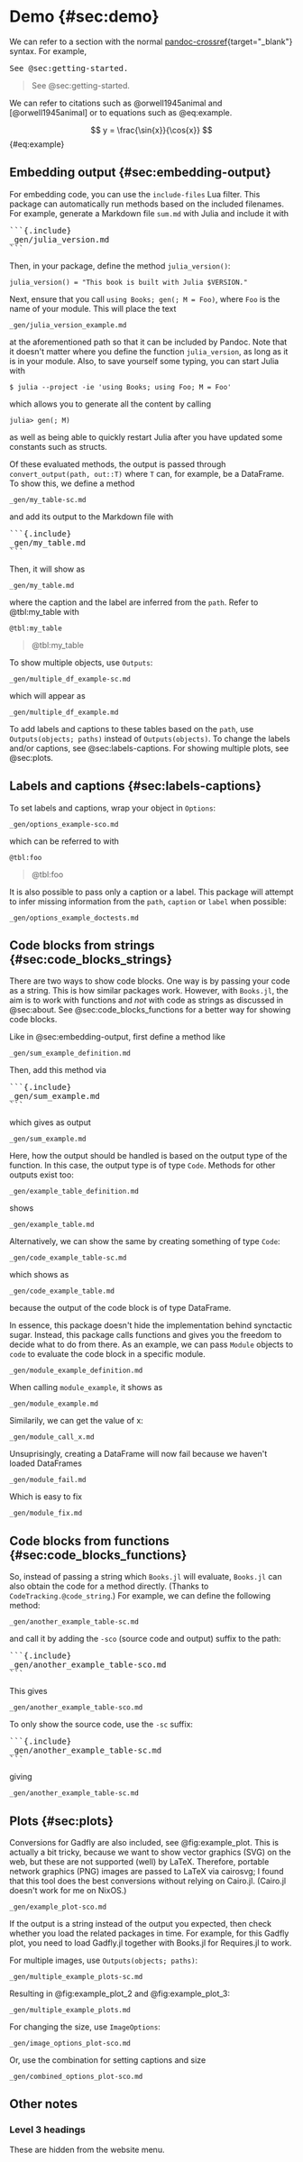 # Demo {#sec:demo}

We can refer to a section with the normal [pandoc-crossref](https://lierdakil.github.io/pandoc-crossref/){target="_blank"} syntax.
For example,

<pre>
See @sec:getting-started.
</pre>

> See @sec:getting-started.

We can refer to citations such as @orwell1945animal and [@orwell1945animal] or to equations such as @eq:example.

$$ y = \frac{\sin{x}}{\cos{x}} $$ {#eq:example}

## Embedding output {#sec:embedding-output}

For embedding code, you can use the `include-files` Lua filter.
This package can automatically run methods based on the included filenames.
For example, generate a Markdown file `sum.md` with Julia and include it with

<pre>
```{.include}
_gen/julia_version.md
```
</pre>

Then, in your package, define the method `julia_version()`:
```
julia_version() = "This book is built with Julia $VERSION."
```

Next, ensure that you call `using Books; gen(; M = Foo)`, where `Foo` is the name of your module.
This will place the text

```{.include}
_gen/julia_version_example.md
```

at the aforementioned path so that it can be included by Pandoc.
Note that it doesn't matter where you define the function `julia_version`, as long as it is in your module.
Also, to save yourself some typing, you can start Julia with

```
$ julia --project -ie 'using Books; using Foo; M = Foo'
```

which allows you to generate all the content by calling

```
julia> gen(; M)
```

as well as being able to quickly restart Julia after you have updated some constants such as structs.

Of these evaluated methods, the output is passed through `convert_output(path, out::T)` where `T` can, for example, be a DataFrame.
To show this, we define a method

```{.include}
_gen/my_table-sc.md
```

and add its output to the Markdown file with

<pre>
```{.include}
_gen/my_table.md
```
</pre>

Then, it will show as

```{.include}
_gen/my_table.md
```

where the caption and the label are inferred from the `path`.
Refer to @tbl:my_table with
```
@tbl:my_table
```

> @tbl:my_table

To show multiple objects, use `Outputs`:

```{.include}
_gen/multiple_df_example-sc.md
```

which will appear as

```{.include}
_gen/multiple_df_example.md
```

To add labels and captions to these tables based on the `path`, use `Outputs(objects; paths)` instead of `Outputs(objects)`.
To change the labels and/or captions, see @sec:labels-captions.
For showing multiple plots, see @sec:plots.

## Labels and captions {#sec:labels-captions}

To set labels and captions, wrap your object in `Options`:

```{.include}
_gen/options_example-sco.md
```

which can be referred to with

```
@tbl:foo
```
> @tbl:foo

It is also possible to pass only a caption or a label.
This package will attempt to infer missing information from the `path`, `caption` or `label` when possible:

```{.include}
_gen/options_example_doctests.md
```

## Code blocks from strings {#sec:code_blocks_strings}

There are two ways to show code blocks.
One way is by passing your code as a string.
This is how similar packages work.
However, with `Books.jl`, the aim is to work with functions and *not* with code as strings as discussed in @sec:about.
See @sec:code_blocks_functions for a better way for showing code blocks.

Like in @sec:embedding-output, first define a method like

```{.include}
_gen/sum_example_definition.md
```

Then, add this method via

<pre>
```{.include}
_gen/sum_example.md
```
</pre>

which gives as output

```{.include}
_gen/sum_example.md
```

Here, how the output should be handled is based on the output type of the function.
In this case, the output type is of type `Code`.
Methods for other outputs exist too:

```{.include}
_gen/example_table_definition.md
```

shows

```{.include}
_gen/example_table.md
```

Alternatively, we can show the same by creating something of type `Code`:

```{.include}
_gen/code_example_table-sc.md
```

which shows as

```{.include}
_gen/code_example_table.md
```

because the output of the code block is of type DataFrame.

In essence, this package doesn't hide the implementation behind synctactic sugar.
Instead, this package calls functions and gives you the freedom to decide what to do from there.
As an example, we can pass `Module` objects to `code` to evaluate the code block in a specific module.

```{.include}
_gen/module_example_definition.md
```

When calling `module_example`, it shows as

```{.include}
_gen/module_example.md
```

Similarily, we can get the value of x:

```{.include}
_gen/module_call_x.md
```

Unsuprisingly, creating a DataFrame will now fail because we haven't loaded DataFrames

```{.include}
_gen/module_fail.md
```

Which is easy to fix

```{.include}
_gen/module_fix.md
```

## Code blocks from functions {#sec:code_blocks_functions}

So, instead of passing a string which `Books.jl` will evaluate, `Books.jl` can also obtain the code for a method directly.
(Thanks to `CodeTracking.@code_string`.)
For example, we can define the following method:

```{.include}
_gen/another_example_table-sc.md
```

and call it by adding the `-sco` (source code and output) suffix to the path:

<pre>
```{.include}
_gen/another_example_table-sco.md
```
</pre>

This gives

```{.include}
_gen/another_example_table-sco.md
```

To only show the source code, use the `-sc` suffix:

<pre>
```{.include}
_gen/another_example_table-sc.md
```
</pre>

giving

```{.include}
_gen/another_example_table-sc.md
```

## Plots {#sec:plots}

Conversions for Gadfly are also included, see @fig:example_plot.
This is actually a bit tricky, because we want to show vector graphics (SVG) on the web, but these are not supported (well) by LaTeX.
Therefore, portable network graphics (PNG) images are passed to LaTeX via cairosvg;
I found that this tool does the best conversions without relying on Cairo.jl.
(Cairo.jl doesn't work for me on NixOS.)

```{.include}
_gen/example_plot-sco.md
```

If the output is a string instead of the output you expected, then check whether you load the related packages in time.
For example, for this Gadfly plot, you need to load Gadfly.jl together with Books.jl for Requires.jl to work.

For multiple images, use `Outputs(objects; paths)`:

```{.include}
_gen/multiple_example_plots-sc.md
```

Resulting in @fig:example_plot_2 and @fig:example_plot_3:

```{.include}
_gen/multiple_example_plots.md
```

For changing the size, use `ImageOptions`:

```{.include}
_gen/image_options_plot-sco.md
```

Or, use the combination for setting captions and size

```{.include}
_gen/combined_options_plot-sco.md
```

## Other notes

### Level 3 headings

These are hidden from the website menu.

